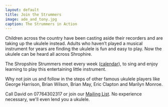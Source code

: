 ```yaml
---
layout: default
title: Join the Strummers
image: ade_and_tony.jpg
caption: The Strummers in Action
---
```

Children across the country have been casting aside their recorders and are taking up the ukulele instead.  Adults who haven’t played a musical instrument for years are finding the ukulele is fun and easy to play.  Now the ukulele can be heard all across Shrophire.
 
The Shropshire Strummers meet every week ([calendar](/calendar)), to sing and enjoy learning to play this entertaining little instrument.
 
Why not join us and follow in the steps of other famous ukulele players like George Harrison, Brian Wilson, Brian May, Eric Clapton and Marilyn Monroe.
 
Call David on 07764302317 or join our [Mailing List](https://groups.google.com/forum/#!forum/shropshirestrummers).  No experience necessary, we'll even lend you a ukulele.
